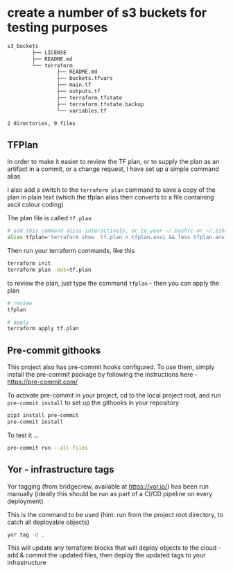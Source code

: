 # create a number of s3 buckets for testing purposes

```bash
s3_buckets
        ├── LICENSE
        ├── README.md
        └── terraform
                ├── README.md
                ├── buckets.tfvars
                ├── main.tf
                ├── outputs.tf
                ├── terraform.tfstate
                ├── terraform.tfstate.backup
                └── variables.tf

2 directories, 9 files
```

## TFPlan
In order to make it easier to review the TF plan, or to supply the plan as an artifact in a commit, or a change request,
 I have set up a simple command alias

I also add a switch to the `terraform plan` command to save a copy of the plan in plain text (which the tfplan alias
then converts to a file containing ascii colour coding)

The plan file is called `tf.plan`

```bash
# add this command alias interactively, or to your ~/.bashrc or ~/.zshrc file
alias tfplan='terraform show  tf.plan > tfplan.ansi && less tfplan.ansi'
```

Then run your terraform commands, like this
```bash
terraform init
terraform plan -out=tf.plan
```

to review the plan, just type the command `tfplan` - then you can apply the plan
```bash
# review
tfplan

# apply
terraform apply tf.plan
```

## Pre-commit githooks
This project also has pre-commit hooks configured. To use them, simply install the pre-commit package
by following the instructions here - https://pre-commit.com/

To activate pre-commit in your project, cd to the local project root, and run `pre-commit install` to set up the
githooks in your repository

```bash
pip3 install pre-commit
pre-commit install
```

To test it ...
```bash
pre-commit run --all-files
```
## Yor - infrastructure tags

Yor tagging (from bridgecrew, available at https://yor.io/) has been run manually (ideally this should be run as part
 of a CI/CD pipeline on every deployment)

This is the command to be used (hint: run from the project root directory, to catch all deployable objects)
```bash
yor tag -d .
```

This will update any terraform blocks that will deploy objects to the cloud - add & commit the updated files, then
 deploy the updated tags to your infrastructure
